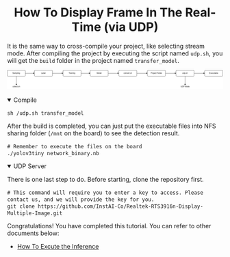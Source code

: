 # <div align="center">How To Display Frame In The Real-Time (via UDP)</div>

It is the same way to cross-compile your project, like selecting stream mode. After compiling the project by executing the script named `udp.sh`, you will get the `build` folder in the project named `transfer_model`.

![](../img/udp-pipeline.png)

<details open>
<summary>Compile</summary>

```shell
sh /udp.sh transfer_model
```

After the build is completed, you can just put the executable files into NFS sharing folder (`/mnt` on the board) to see the detection result.

```shell
# Remember to execute the files on the board
./yolov3tiny network_binary.nb
```

</details>

<details open>
<summary>UDP Server</summary>

There is one last step to do. Before starting, clone the repository first.

```shell
# This command will require you to enter a key to access. Please contact us, and we will provide the key for you.
git clone https://github.com/InstAI-Co/Realtek-RTS3916n-Display-Multiple-Image.git
```

<!-- We suggest you use the `pyenv` tool to set up your environment. Remember to install Python version `3.10.12` and follow the command below."

```shell
python3 -m venv myenv
source myenv/bin/activate
pip install --upgrade pip==24.0
pip install -r requirements.txt 
```

Now, just execute the code to receive an image from the board.

```shell
# For additional information, refer to README.md in the repository where we cloned it.
python src/udp-server.py <IP> <PORT> <RESIZE_WIDTH> <RESIZE_HEIGHT>
``` -->

</details>

Congratulations! You have completed this tutorial. You can refer to other documents below:

- [How To Excute the Inference](../doc/inference.md)